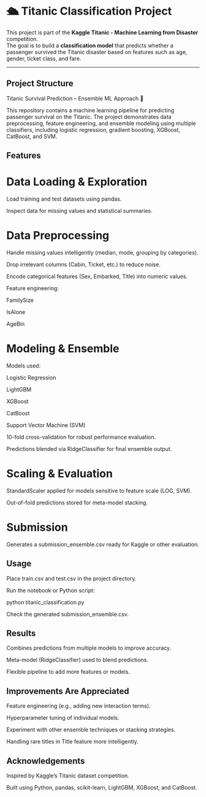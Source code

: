 # 🛳️ Titanic Classification Project

This project is part of the **Kaggle Titanic - Machine Learning from Disaster** competition.  
The goal is to build a **classification model** that predicts whether a passenger survived the Titanic disaster based on features such as age, gender, ticket class, and fare.

---

## Project Structure
Titanic Survival Prediction – Ensemble ML Approach 🚢

This repository contains a machine learning pipeline for predicting passenger survival on the Titanic. The project demonstrates data preprocessing, feature engineering, and ensemble modeling using multiple classifiers, including logistic regression, gradient boosting, XGBoost, CatBoost, and SVM.

## Features

# Data Loading & Exploration

Load training and test datasets using pandas.

Inspect data for missing values and statistical summaries.

# Data Preprocessing

Handle missing values intelligently (median, mode, grouping by categories).

Drop irrelevant columns (Cabin, Ticket, etc.) to reduce noise.

Encode categorical features (Sex, Embarked, Title) into numeric values.

Feature engineering:

FamilySize

IsAlone

AgeBin

# Modeling & Ensemble

Models used:

Logistic Regression

LightGBM

XGBoost

CatBoost

Support Vector Machine (SVM)

10-fold cross-validation for robust performance evaluation.

Predictions blended via RidgeClassifier for final ensemble output.

# Scaling & Evaluation

StandardScaler applied for models sensitive to feature scale (LOG, SVM).

Out-of-fold predictions stored for meta-model stacking.

# Submission

Generates a submission_ensemble.csv ready for Kaggle or other evaluation.

## Usage

Place train.csv and test.csv in the project directory.

Run the notebook or Python script:

python titanic_classification.py

Check the generated submission_ensemble.csv.

## Results

Combines predictions from multiple models to improve accuracy.

Meta-model (RidgeClassifier) used to blend predictions.

Flexible pipeline to add more features or models.

## Improvements Are Appreciated 

Feature engineering (e.g., adding new interaction terms).

Hyperparameter tuning of individual models.

Experiment with other ensemble techniques or stacking strategies.

Handling rare titles in Title feature more intelligently.

## Acknowledgements

Inspired by Kaggle’s Titanic dataset competition.

Built using Python, pandas, scikit-learn, LightGBM, XGBoost, and CatBoost.